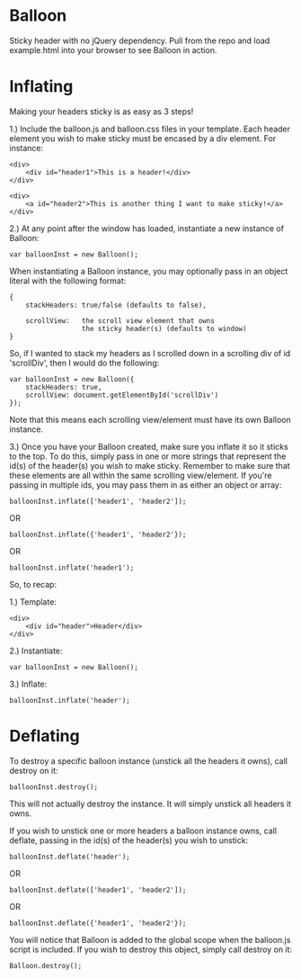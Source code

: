 Balloon
=======

Sticky header with no jQuery dependency. Pull from the repo and load example.html
into your browser to see Balloon in action.


Inflating
=========

Making your headers sticky is as easy as 3 steps!

1.) Include the balloon.js and balloon.css files in your template.
    Each header element you wish to make sticky must be encased by
    a div element. For instance:

    <div>
        <div id="header1">This is a header!</div>
    </div>

    <div>
        <a id="header2">This is another thing I want to make sticky!</a>
    </div>

2.) At any point after the window has loaded, instantiate a new instance
    of Balloon:

    var balloonInst = new Balloon();

  When instantiating a Balloon instance, you may optionally pass in
  an object literal with the following format:

    {
        stackHeaders: true/false (defaults to false),

        scrollView:   the scroll view element that owns
                      the sticky header(s) (defaults to window)
    }

  So, if I wanted to stack my headers as I scrolled down in a scrolling
  div of id 'scrollDiv', then I would do the following:

    var balloonInst = new Balloon({
        stackHeaders: true,
        scrollView: document.getElementById('scrollDiv')
    });

  Note that this means each scrolling view/element must have its own
  Balloon instance.

3.) Once you have your Balloon created, make sure you inflate it so
  it sticks to the top. To do this, simply pass in one or more strings
  that represent the id(s) of the header(s) you wish to make sticky.
  Remember to make sure that these elements are all within the same
  scrolling view/element. If you're passing in multiple ids, you may
  pass them in as either an object or array:

    balloonInst.inflate(['header1', 'header2']);

  OR

    balloonInst.inflate({'header1', 'header2'});

  OR

    balloonInst.inflate('header1');

So, to recap:

1.) Template:

    <div>
        <div id="header">Header</div>
    </div>

2.) Instantiate:

    var balloonInst = new Balloon();

3.) Inflate:

    balloonInst.inflate('header');


Deflating
=========

To destroy a specific balloon instance (unstick all the headers it
owns), call destroy on it:

    balloonInst.destroy();

This will not actually destroy the instance. It will simply unstick
all headers it owns.

If you wish to unstick one or more headers a balloon instance owns,
call deflate, passing in the id(s) of the header(s) you wish to
unstick:

    balloonInst.deflate('header');

  OR

    balloonInst.deflate(['header1', 'header2']);

  OR

    balloonInst.deflate({'header1', 'header2'});

You will notice that Balloon is added to the global scope when the
balloon.js script is included. If you wish to destroy this object,
simply call destroy on it:

    Balloon.destroy();

